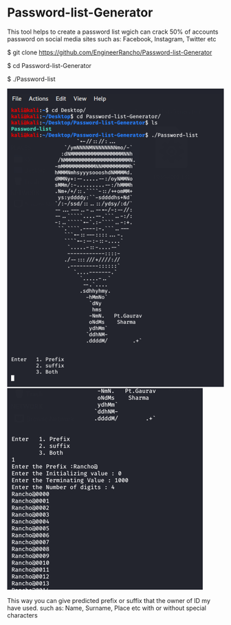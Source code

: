 # Password-list-Generator
This tool helps to create a password list wgich can crack 50% of accounts password on social media sites such as: Facebook, Instagram, Twitter etc

$ git clone https://github.com/EngineerRancho/Password-list-Generator

$ cd Password-list-Generator

$ ./Password-list

![](Images/Screenshot%201.png) 
![](Images/Screenshot%202.png)

This way you can give predicted prefix or suffix that the owner of ID my have used. such as: Name, Surname, Place etc with or without special characters
